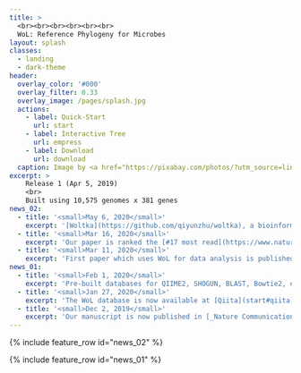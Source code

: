 ```yaml
---
title: >
  <br><br><br><br><br><br>
  WoL: Reference Phylogeny for Microbes
layout: splash
classes:
  - landing
  - dark-theme
header:
  overlay_color: '#000'
  overlay_filter: 0.33
  overlay_image: /pages/splash.jpg
  actions:
    - label: Quick-Start
      url: start
    - label: Interactive Tree
      url: empress
    - label: Download
      url: download
  caption: Image by <a href="https://pixabay.com/photos/?utm_source=link-attribution&amp;utm_medium=referral&amp;utm_campaign=image&amp;utm_content=931706">Free-Photos</a> from <a href="https://pixabay.com/?utm_source=link-attribution&amp;utm_medium=referral&amp;utm_campaign=image&amp;utm_content=931706">Pixabay</a>
excerpt: >
    Release 1 (Apr 5, 2019)
    <br>
    Built using 10,575 genomes x 381 genes
news_02:
  - title: '<small>May 6, 2020</small>'
    excerpt: '[Woltka](https://github.com/qiyunzhu/woltka), a bioinformatics package for meta'omics data analysis with WoL, is now in alpha release.'
  - title: '<small>Mar 16, 2020</small>'
    excerpt: 'Our paper is ranked the [#17 most read](https://www.nature.com/collections/acdgdeedhi) life and biological sciences articles from 2019 in _Nature Communications_.'
  - title: '<small>Mar 11, 2020</small>'
    excerpt: 'First paper which uses WoL for data analysis is published in [_Nature_](https://www.nature.com/articles/s41586-020-2095-1). It decodes the role of microbiome in cancer.'
news_01:
  - title: '<small>Feb 1, 2020</small>'
    excerpt: 'Pre-built databases for QIIME2, SHOGUN, BLAST, Bowtie2, etc. are available for [download](download).'
  - title: '<small>Jan 27, 2020</small>'
    excerpt: 'The WoL database is now available at [Qiita](start#qiita) to allow for metagenome analysis from graphic interface.'
  - title: '<small>Dec 2, 2019</small>'
    excerpt: 'Our manuscript is now published in [_Nature Communications_](https://www.nature.com/articles/s41467-019-13443-4)!'
---
```


{% include feature_row id="news_02" %}

{% include feature_row id="news_01" %}
